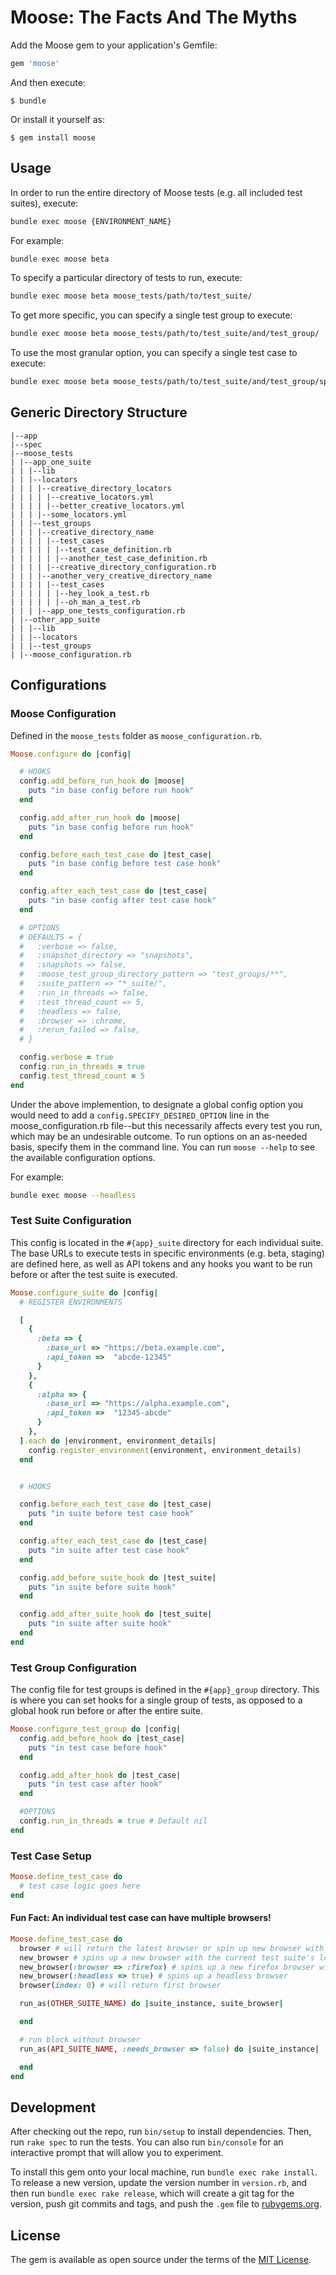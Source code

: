 # Moose: The Facts And The Myths

Add the Moose gem to your application's Gemfile:

```ruby
gem 'moose'
```

And then execute:

    $ bundle

Or install it yourself as:

    $ gem install moose

## Usage

In order to run the entire directory of Moose tests (e.g. all included test suites), execute:

```bash
bundle exec moose {ENVIRONMENT_NAME}
```

For example:
```bash
bundle exec moose beta
```

To specify a particular directory of tests to run, execute:

```bash
bundle exec moose beta moose_tests/path/to/test_suite/
```

To get more specific, you can specify a single test group to execute:
```bash
bundle exec moose beta moose_tests/path/to/test_suite/and/test_group/
```

To use the most granular option, you can specify a single test case to execute:
```bash
bundle exec moose beta moose_tests/path/to/test_suite/and/test_group/specific_test_case.rb
```

## Generic Directory Structure
```
|--app
|--spec
|--moose_tests
| |--app_one_suite
| | |--lib
| | |--locators
| | | |--creative_directory_locators
| | | | |--creative_locators.yml
| | | | |--better_creative_locators.yml
| | | |--some_locators.yml
| | |--test_groups
| | | |--creative_directory_name
| | | | |--test_cases
| | | | | |--test_case_definition.rb
| | | | | |--another_test_case_definition.rb
| | | | |--creative_directory_configuration.rb
| | | |--another_very_creative_directory_name
| | | | |--test_cases
| | | | | |--hey_look_a_test.rb
| | | | | |--oh_man_a_test.rb
| | | |--app_one_tests_configuration.rb
| |--other_app_suite
| | |--lib
| | |--locators
| | |--test_groups
| |--moose_configuration.rb
```

## Configurations

### Moose Configuration
Defined in the `moose_tests` folder as `moose_configuration.rb`.

```ruby
Moose.configure do |config|

  # HOOKS
  config.add_before_run_hook do |moose|
    puts "in base config before run hook"
  end

  config.add_after_run_hook do |moose|
    puts "in base config before run hook"
  end

  config.before_each_test_case do |test_case|
    puts "in base config before test case hook"
  end

  config.after_each_test_case do |test_case|
    puts "in base config after test case hook"
  end

  # OPTIONS
  # DEFAULTS = {
  #   :verbose => false,
  #   :snapshot_directory => "snapshots",
  #   :snapshots => false,
  #   :moose_test_group_directory_pattern => "test_groups/**",
  #   :suite_pattern => "*_suite/",
  #   :run_in_threads => false,
  #   :test_thread_count => 5,
  #   :headless => false,
  #   :browser => :chrome,
  #   :rerun_failed => false,
  # }

  config.verbose = true
  config.run_in_threads = true
  config.test_thread_count = 5
end

```

Under the above implemention, to designate a global config option you would need to add a `config.SPECIFY_DESIRED_OPTION` line in the moose_configuration.rb file--but this necessarily affects every test you run, which may be an undesirable outcome. To run options on an as-needed basis, specify them in the command line. You can run `moose --help` to see the available configuration options.

For example:

```bash
bundle exec moose --headless
```


### Test Suite Configuration
This config is located in the `#{app}_suite` directory for each individual suite. The base URLs to execute tests in specific environments (e.g. beta, staging) are defined here, as well as API tokens and any hooks you want to be run before or after the test suite is executed.

```ruby
Moose.configure_suite do |config|
  # REGISTER ENVIRONMENTS

  [
    {
      :beta => {
        :base_url => "https://beta.example.com",
        :api_token =>  "abcde-12345"
      }
    },
    {
      :alpha => {
        :base_url => "https://alpha.example.com",
        :api_token =>  "12345-abcde"
      }
    },
  ].each do |environment, environment_details|
    config.register_environment(environment, environment_details)
  end


  # HOOKS

  config.before_each_test_case do |test_case|
    puts "in suite before test case hook"
  end

  config.after_each_test_case do |test_case|
    puts "in suite after test case hook"
  end

  config.add_before_suite_hook do |test_suite|
    puts "in suite before suite hook"
  end

  config.add_after_suite_hook do |test_suite|
    puts "in suite after suite hook"
  end
end
```

### Test Group Configuration
The config file for test groups is defined in the `#{app}_group` directory. This is where you can set hooks for a single group of tests, as opposed to a global hook run before or after the entire suite.

```ruby
Moose.configure_test_group do |config|
  config.add_before_hook do |test_case|
    puts "in test case before hook"
  end

  config.add_after_hook do |test_case|
    puts "in test case after hook"
  end

  #OPTIONS
  config.run_in_threads = true # Default nil
end

```

### Test Case Setup

```ruby
Moose.define_test_case do
  # test case logic goes here
end
```

#### Fun Fact: An individual test case can have multiple browsers!
```ruby
Moose.define_test_case do
  browser # will return the latest browser or spin up new browser with the current test suite's locators
  new_browser # spins up a new browser with the current test suite's locators
  new_browser(:browser => :firefox) # spins up a new firefox browser with the current test suite's locators
  new_browser(:headless => true) # spins up a headless browser
  browser(index: 0) # will return first browser

  run_as(OTHER_SUITE_NAME) do |suite_instance, suite_browser|

  end

  # run block without browser
  run_as(API_SUITE_NAME, :needs_browser => false) do |suite_instance|

  end
end
```

## Development

After checking out the repo, run `bin/setup` to install dependencies. Then, run `rake spec` to run the tests. You can also run `bin/console` for an interactive prompt that will allow you to experiment.

To install this gem onto your local machine, run `bundle exec rake install`. To release a new version, update the version number in `version.rb`, and then run `bundle exec rake release`, which will create a git tag for the version, push git commits and tags, and push the `.gem` file to [rubygems.org](https://rubygems.org).


## License

The gem is available as open source under the terms of the [MIT License](http://opensource.org/licenses/MIT).

